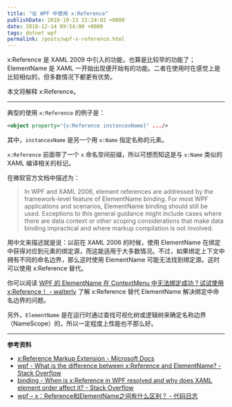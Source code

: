 ```yaml
---
title: "在 WPF 中使用 x:Reference"
publishDate: 2018-10-13 22:24:02 +0800
date: 2018-12-14 09:54:00 +0800
tags: dotnet wpf
permalink: /posts/wpf-x-reference.html
---
```


x:Reference 是 XAML 2009 中引入的功能，也算是比较早的功能了；ElementName 是 XAML 一开始出现便开始有的功能。二者在使用时在感觉上是比较相似的，但多数情况下都更有优势。

本文将解释 x:Reference。

---

典型的使用 `x:Reference` 的例子是：

```xml
<object property="{x:Reference instancexName}" .../>
```

其中，`instancexName` 是另一个用 `x:Name` 指定名称的元素。

`x:Reference` 前面带了一个 `x` 命名空间前缀，所以可想而知这是与 `x:Name` 类似的 XAML 编译相关的标记。

在微软官方文档中描述为：

> In WPF and XAML 2006, element references are addressed by the framework-level feature of ElementName binding. For most WPF applications and scenarios, ElementName binding should still be used. Exceptions to this general guidance might include cases where there are data context or other scoping considerations that make data binding impractical and where markup compilation is not involved.

用中文来描述就是说：以前在 XAML 2006 的时候，使用 ElementName 在绑定中获得对应到元素的绑定源，而这能适用于大多数情况。不过，如果绑定上下文中拥有不同的命名边界，那么这时使用 ElementName 可能无法找到绑定源。这时可以使用 x:Reference 替代。

你可以阅读 [WPF 的 ElementName 在 ContextMenu 中无法绑定成功？试试使用 x:Reference！ - walterlv](/post/fix-wpf-binding-issues-in-context-menu) 了解 x:Reference 替代 ElementName 解决绑定中命名边界的问题。

另外，`ElementName` 是在运行时通过查找可视化树或逻辑树来确定名称边界（NameScope）的，所以一定程度上性能也不那么好。

---

**参考资料**

- [x:Reference Markup Extension - Microsoft Docs](https://docs.microsoft.com/en-us/dotnet/framework/xaml-services/x-reference-markup-extension?wt.mc_id=MVP)
- [wpf - What is the difference between x:Reference and ElementName? - Stack Overflow](https://stackoverflow.com/q/19244111/6233938)
- [binding - When is x:Reference in WPF resolved and why does XAML element order affect it? - Stack Overflow](https://stackoverflow.com/q/14644924/6233938)
- [wpf – x：Reference和ElementName之间有什么区别？ - 代码日志](https://codeday.me/bug/20170930/78263.html)

